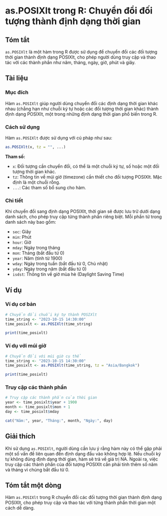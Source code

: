 <!--
Meta Description: # as.POSIXlt trong R: Chuyển đổi đối tượng thành định dạng thời gian ## Tóm tắt `as.POSIXlt` là một hàm trong R được sử dụng để chuyển đổi các đối tượ...
Meta Keywords: posixlt, thành, thời, gian, định
-->

# as.POSIXlt trong R: Chuyển đổi đối tượng thành định dạng thời gian

## Tóm tắt
`as.POSIXlt` là một hàm trong R được sử dụng để chuyển đổi các đối tượng thời gian thành định dạng POSIXlt, cho phép người dùng truy cập và thao tác với các thành phần như năm, tháng, ngày, giờ, phút và giây.

## Tài liệu
### Mục đích
Hàm `as.POSIXlt` giúp người dùng chuyển đổi các định dạng thời gian khác nhau (chẳng hạn như chuỗi ký tự hoặc các đối tượng thời gian khác) thành định dạng POSIXlt, một trong những định dạng thời gian phổ biến trong R.

### Cách sử dụng
Hàm `as.POSIXlt` được sử dụng với cú pháp như sau:

```R
as.POSIXlt(x, tz = "", ...)
```

**Tham số:**
- `x`: Đối tượng cần chuyển đổi, có thể là một chuỗi ký tự, số hoặc một đối tượng thời gian khác.
- `tz`: Thông tin về múi giờ (timezone) cần thiết cho đối tượng POSIXlt. Mặc định là một chuỗi rỗng.
- `...`: Các tham số bổ sung cho hàm.

### Chi tiết
Khi chuyển đổi sang định dạng POSIXlt, thời gian sẽ được lưu trữ dưới dạng danh sách, cho phép truy cập từng thành phần riêng biệt. Mỗi phần tử trong danh sách này bao gồm:
- `sec`: Giây
- `min`: Phút
- `hour`: Giờ
- `mday`: Ngày trong tháng
- `mon`: Tháng (bắt đầu từ 0)
- `year`: Năm (tính từ 1900)
- `wday`: Ngày trong tuần (bắt đầu từ 0, Chủ nhật)
- `yday`: Ngày trong năm (bắt đầu từ 0)
- `isdst`: Thông tin về giờ mùa hè (Daylight Saving Time)

## Ví dụ
### Ví dụ cơ bản
```R
# Chuyển đổi chuỗi ký tự thành POSIXlt
time_string <- "2023-10-15 14:30:00"
time_posixlt <- as.POSIXlt(time_string)

print(time_posixlt)
```

### Ví dụ với múi giờ
```R
# Chuyển đổi với múi giờ cụ thể
time_string <- "2023-10-15 14:30:00"
time_posixlt <- as.POSIXlt(time_string, tz = "Asia/Bangkok")

print(time_posixlt)
```

### Truy cập các thành phần
```R
# Truy cập các thành phần của thời gian
year <- time_posixlt$year + 1900
month <- time_posixlt$mon + 1
day <- time_posixlt$mday

cat("Năm:", year, "Tháng:", month, "Ngày:", day)
```

## Giải thích
Khi sử dụng `as.POSIXlt`, người dùng cần lưu ý rằng hàm này có thể gặp phải một số vấn đề liên quan đến định dạng đầu vào không hợp lệ. Nếu chuỗi ký tự không đúng định dạng thời gian, hàm sẽ trả về giá trị NA. Ngoài ra, việc truy cập các thành phần của đối tượng POSIXlt cần phải tính thêm số năm và tháng vì chúng bắt đầu từ 0.

## Tóm tắt một dòng
Hàm `as.POSIXlt` trong R chuyển đổi các đối tượng thời gian thành định dạng POSIXlt, cho phép truy cập và thao tác với từng thành phần thời gian một cách dễ dàng.